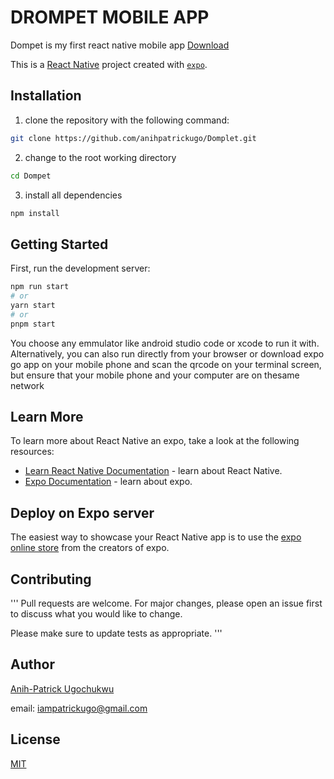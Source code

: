 # DROMPET MOBILE APP

Dompet is my first react native mobile app
[Download](https://https://github.com/anihpatrickugo/Dompet/)

This is a [React Native](https://reactnative.dev/) project created with [`expo`](https://expo.dev/).

## Installation

1. clone the repository with the following command:

```bash
git clone https://github.com/anihpatrickugo/Domplet.git
```

2. change to the root working directory

```bash
cd Dompet
```

3. install all dependencies

```bash
npm install
```

## Getting Started

First, run the development server:

```bash
npm run start
# or
yarn start
# or
pnpm start
```

You choose any emmulator like android studio code or xcode to run it with. Alternatively, you can
also run directly from your browser or download expo go app on your mobile phone and scan the qrcode
on your terminal screen, but ensure that your mobile phone and your computer are on thesame network

## Learn More

To learn more about React Native an expo, take a look at the following resources:

- [Learn React Native Documentation](https://reactnative.dev/docs/getting-started) - learn about React Native.
- [Expo Documentation](https://docs.expo.dev/) - learn about expo.

## Deploy on Expo server

The easiest way to showcase your React Native app is to use the [expo online store](https://docs.expo.dev/distribution/publishing-websites) from the creators of expo.

## Contributing

'''
Pull requests are welcome. For major changes, please open an issue first
to discuss what you would like to change.

Please make sure to update tests as appropriate.
'''

## Author

[Anih-Patrick Ugochukwu](https://twitter.com/anihpatrickugo/)

email: iampatrickugo@gmail.com

## License

[MIT](https://choosealicense.com/licenses/mit/)
